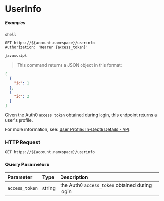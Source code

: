 # UserInfo

<h5 class="code-snippet-title">Examples</h5>

```shell
shell
```

```http
GET https://${account.namespace}/userinfo
Authorization: 'Bearer {access_token}'
```

```javascript
javascript
```

> This command returns a JSON object in this format:

```json
[
  {
    "id": 1
  },
  {
    "id": 2
  }
]
```

Given the Auth0 `access token` obtained during login, this endpoint returns a user's profile.

<aside class="notice">
For more information, see: <a href="/user-profile/user-profile-details#api">User Profile: In-Depth Details - API</a>.
</aside>

### HTTP Request

`GET https://${account.namespace}/userinfo`

### Query Parameters

| Parameter        | Type       | Description |
|:-----------------|:-----------|:------------|
| `access_token`    | string     | the Auth0 `access_token` obtained during login |
